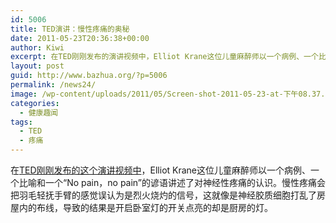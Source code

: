 ```yaml
---
id: 5006
title: TED演讲：慢性疼痛的奥秘
date: 2011-05-23T20:36:38+00:00
author: Kiwi
excerpt: 在TED刚刚发布的演讲视频中，Elliot Krane这位儿童麻醉师以一个病例、一个比喻和一个“No pain，no pain”的谚语讲述了对神经性疼痛的认识。慢性疼痛会把羽毛轻抚手臂的感觉误认为是烈火烧灼的信号，这就像是神经胶质细胞打乱了房屋内的布线，导致的结果是开启卧室灯的开关点亮的却是厨房的灯。
layout: post
guid: http://www.bazhua.org/?p=5006
permalink: /news24/
image: /wp-content/uploads/2011/05/Screen-shot-2011-05-23-at-下午08.37.10-125x125.png
categories:
  - 健康趣闻
tags:
  - TED
  - 疼痛
---
```

在[TED刚刚发布的这个演讲视频中](http://www.ted.com/talks/elliot_krane_the_mystery_of_chronic_pain.html)，Elliot Krane这位儿童麻醉师以一个病例、一个比喻和一个“No pain，no pain”的谚语讲述了对神经性疼痛的认识。慢性疼痛会把羽毛轻抚手臂的感觉误认为是烈火烧灼的信号，这就像是神经胶质细胞打乱了房屋内的布线，导致的结果是开启卧室灯的开关点亮的却是厨房的灯。

<!--copy and paste-->
